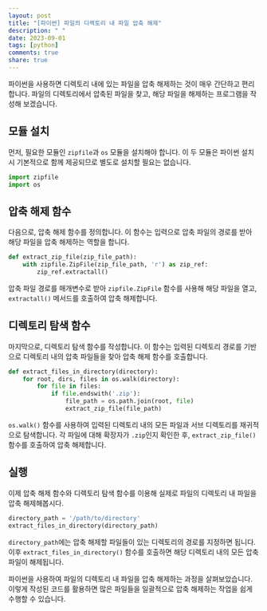 ```yaml
---
layout: post
title: "[파이썬] 파일의 디렉토리 내 파일 압축 해제"
description: " "
date: 2023-09-01
tags: [python]
comments: true
share: true
---
```


파이썬을 사용하면 디렉토리 내에 있는 파일을 압축 해제하는 것이 매우 간단하고 편리합니다. 파일의 디렉토리에서 압축된 파일을 찾고, 해당 파일을 해제하는 프로그램을 작성해 보겠습니다.

## 모듈 설치

먼저, 필요한 모듈인 `zipfile`과 `os` 모듈을 설치해야 합니다. 이 두 모듈은 파이썬 설치 시 기본적으로 함께 제공되므로 별도로 설치할 필요는 없습니다.

```python
import zipfile
import os
```

## 압축 해제 함수

다음으로, 압축 해제 함수를 정의합니다. 이 함수는 입력으로 압축 파일의 경로를 받아 해당 파일을 압축 해제하는 역할을 합니다.

```python
def extract_zip_file(zip_file_path):
    with zipfile.ZipFile(zip_file_path, 'r') as zip_ref:
        zip_ref.extractall()
```

압축 파일 경로를 매개변수로 받아 `zipfile.ZipFile` 함수를 사용해 해당 파일을 열고, `extractall()` 메서드를 호출하여 압축 해제합니다.

## 디렉토리 탐색 함수

마지막으로, 디렉토리 탐색 함수를 작성합니다. 이 함수는 입력된 디렉토리 경로를 기반으로 디렉토리 내의 압축 파일들을 찾아 압축 해제 함수를 호출합니다.

```python
def extract_files_in_directory(directory):
    for root, dirs, files in os.walk(directory):
        for file in files:
            if file.endswith('.zip'):
                file_path = os.path.join(root, file)
                extract_zip_file(file_path)
```

`os.walk()` 함수를 사용하여 입력된 디렉토리 내의 모든 파일과 서브 디렉토리를 재귀적으로 탐색합니다. 각 파일에 대해 확장자가 `.zip`인지 확인한 후, `extract_zip_file()` 함수를 호출하여 압축 해제합니다.

## 실행

이제 압축 해제 함수와 디렉토리 탐색 함수를 이용해 실제로 파일의 디렉토리 내 파일을 압축 해제해봅시다.

```python
directory_path = '/path/to/directory'
extract_files_in_directory(directory_path)
```

`directory_path`에는 압축 해제할 파일들이 있는 디렉토리의 경로를 지정하면 됩니다. 이후 `extract_files_in_directory()` 함수를 호출하면 해당 디렉토리 내의 모든 압축 파일이 해제됩니다.

파이썬을 사용하여 파일의 디렉토리 내 파일을 압축 해제하는 과정을 살펴보았습니다. 이렇게 작성된 코드를 활용하면 많은 파일들을 일괄적으로 압축 해제하는 작업을 쉽게 수행할 수 있습니다.